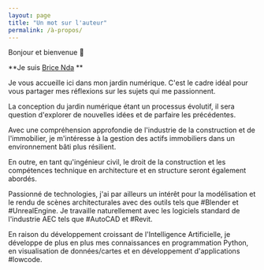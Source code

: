 ```yaml
---
layout: page
title: "Un mot sur l'auteur"
permalink: /à-propos/
---
```

Bonjour et bienvenue 🌱

**Je suis [Brice Nda](https://www.bricenda.net) **

Je vous accueille ici dans mon jardin numérique. C'est le cadre idéal pour vous partager mes réflexions sur les sujets qui me passionnent. 

La conception du jardin numérique étant un processus évolutif, il sera question d'explorer de nouvelles idées et de parfaire les précédentes.

Avec une compréhension approfondie de l'industrie de la construction et de l'immobilier, je m'intéresse à la gestion des actifs immobiliers dans un environnement bâti plus résilient.

En outre, en tant qu'ingénieur civil, le droit de la construction et les compétences technique en architecture et en structure seront également abordés.

Passionné de technologies, j'ai par ailleurs un intérêt pour la modélisation et le rendu de scènes architecturales avec des outils tels que #Blender et #UnrealEngine. Je travaille naturellement avec les logiciels standard de l'industrie AEC tels que #AutoCAD et #Revit.

En raison du développement croissant de l'Intelligence Artificielle, je développe de plus en plus mes connaissances en programmation Python, en visualisation de données/cartes et en développement d'applications #lowcode.
